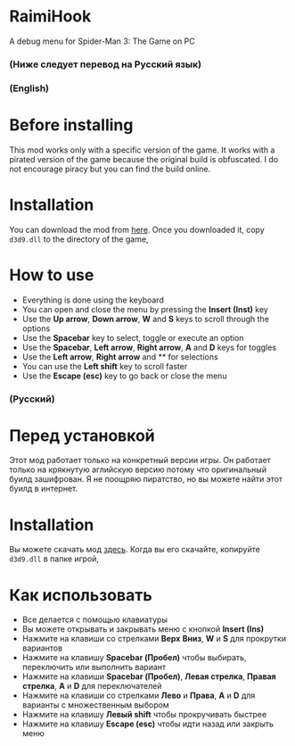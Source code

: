 # RaimiHook
 A debug menu for Spider-Man 3: The Game on PC

### (Ниже следует перевод на Русский язык)

### (English)
# Before installing
This mod works only with a specific version of the game. It works with a pirated version of the game because the original build is obfuscated. I do not encourage piracy but you can find the build online.

# Installation
You can download the mod from [here](https://github.com/AkyrosXD/RaimiHook/releases/tag/Version_1).
Once you downloaded it, copy `d3d9.dll` to the directory of the game,

# How to use
- Everything is done using the keyboard
- You can open and close the menu by pressing the **Insert (Inst)** key
- Use the **Up arrow**, **Down arrow**, **W** and **S**  keys to scroll through the options
- Use the **Spacebar** key to select, toggle or execute an option
- Use the **Spacebar**, **Left arrow**, **Right arrow**, **A** and **D** keys for toggles
- Use the **Left arrow**, **Right arrow** and ** for selections
- You can use the **Left shift** key to scroll faster
- Use the **Escape (esc)** key to go back or close the menu


### (Русский)
# Перед установкой
Этот мод работает только на конкретный версии игры. Он работает только на крякнутую аглийскую версию потому что оригинальный буилд зашифрован. Я не поощряю пиратство, но вы можете найти этот буилд в интернет.

# Installation
Вы можете скачать мод [здесь](https://github.com/AkyrosXD/RaimiHook/releases/tag/Version_1).
Когда вы его скачайте, копируйте `d3d9.dll` в папке игрой,

# Как использовать
- Все делается с помощью клавиатуры
- Вы можете открывать и закрывать меню с кнопкой **Insert (Ins)**
- Нажмите на клавиши со стрелками **Верх** **Вниз**, **W** и **S** для прокрутки вариантов
- Нажмите на клавишу **Spacebar (Пробел)** чтобы выбирать, переключить или выполнить вариант
- Нажмите на клавиши **Spacebar (Пробел)**, **Левая стрелка**, **Правая стрелка**, **A** и **D** для переключателей
- Нажмите на клавиши со стрелками **Лево** и **Права**, **A** и **D** для варианты с множественным выбором
- Нажмите на клавишу **Левый shift** чтобы прокручивать быстрее
- Нажмите на клавишу **Escape (esc)** чтобы идти назад или закрыть меню
